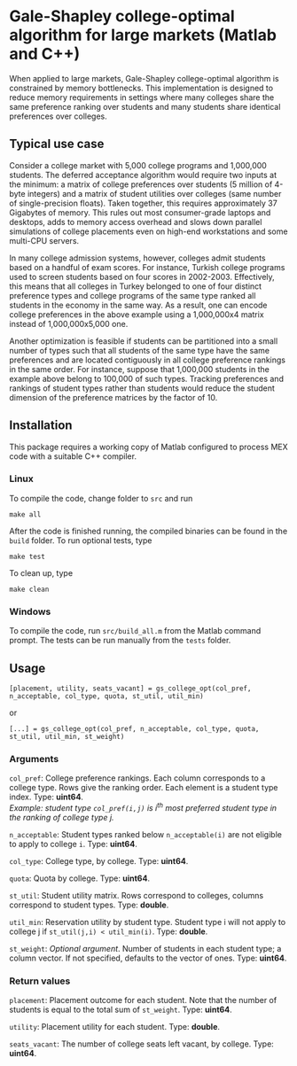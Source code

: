 # Gale-Shapley college-optimal algorithm for large markets (Matlab and C++)

When applied to large markets, Gale-Shapley college-optimal algorithm is constrained by memory bottlenecks. This implementation is designed to reduce memory requirements in settings where many colleges share the same preference ranking over students and many students share identical preferences over colleges.

## Typical use case ##
Consider a college market with 5,000 college programs and 1,000,000 students. The deferred acceptance algorithm would require two inputs at the minimum: a matrix of college preferences over students (5 million of 4-byte integers) and a matrix of student utilities over colleges (same number of single-precision floats). Taken together, this requires approximately 37 Gigabytes of memory. This rules out most consumer-grade laptops and desktops, adds to memory access overhead and slows down parallel simulations of college placements even on high-end workstations and some multi-CPU servers.

In many college admission systems, however, colleges admit students based on a handful of exam scores. For instance, Turkish college programs used to screen students based on four scores in 2002-2003. Effectively, this means that all colleges in Turkey belonged to one of four distinct preference types and college programs of the same type ranked all students in the economy in the same way. As a result, one can encode college preferences in the above example using a 1,000,000x4 matrix instead of 1,000,000x5,000 one.

Another optimization is feasible if students can be partitioned into a small number of types such that all students of the same type have the same preferences and are located contiguously in all college preference rankings in the same order. For instance, suppose that 1,000,000 students in the example above belong to 100,000 of such types. Tracking preferences and rankings of student types rather than students would reduce the student dimension of the preference matrices by the factor of 10.

## Installation ##
This package requires a working copy of Matlab configured to process MEX code with a suitable C++ compiler.

### Linux ###
To compile the code, change folder to `src` and run
```
make all
```
After the code is finished running, the compiled binaries can be found in the `build` folder.
To run optional tests, type
```
make test
```
To clean up, type
```
make clean
```

### Windows ###
To compile the code, run `src/build_all.m` from the Matlab command prompt.
The tests can be run manually from the `tests` folder.

## Usage ##

`[placement, utility, seats_vacant] = gs_college_opt(col_pref, n_acceptable, col_type, quota, st_util, util_min)`

or

`[...] = gs_college_opt(col_pref, n_acceptable, col_type, quota, st_util, util_min, st_weight)`

### Arguments ###
`col_pref`: College preference rankings. Each column corresponds to a college type. Rows give the ranking order. Each element is a student type index. Type: **uint64**.\
_Example: student type `col_pref(i,j)` is i<sup>th</sup> most preferred student type in the ranking of college type j._

`n_acceptable`: Student types ranked below `n_acceptable(i)` are not eligible to apply to college `i`. Type: **uint64**.

`col_type`: College type, by college. Type: **uint64**.

`quota`: Quota by college. Type: **uint64**.

`st_util`: Student utility matrix. Rows correspond to colleges, columns correspond to student types. Type: **double**.

`util_min`: Reservation utility by student type. Student type i will not apply to college j if `st_util(j,i) < util_min(i)`. Type: **double**.

`st_weight`: _Optional argument_. Number of students in each student type; a column vector. If not specified, defaults to the vector of ones. Type: **uint64**.

### Return values ###
`placement`: Placement outcome for each student. Note that the number of students is equal to the total sum of `st_weight`. Type: **uint64**.

`utility`: Placement utility for each student. Type: **double**.

`seats_vacant`: The number of college seats left vacant, by college. Type: **uint64**.